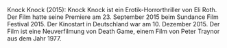 Knock Knock (2015): Knock Knock ist ein Erotik-Horrorthriller von Eli Roth. Der Film hatte seine Premiere am 23. September 2015 beim Sundance Film Festival 2015. Der Kinostart in Deutschland war am 10. Dezember 2015. Der Film ist eine Neuverfilmung von Death Game, einem Film von Peter Traynor aus dem Jahr 1977.
